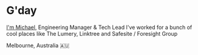 # G'day

[I'm Michael](https://linktr.ee/mewc), Engineering Manager & Tech Lead
I've worked for a bunch of cool places like The Lumery, Linktree and Safesite / Foresight Group

Melbourne, Australia 🇦🇺
